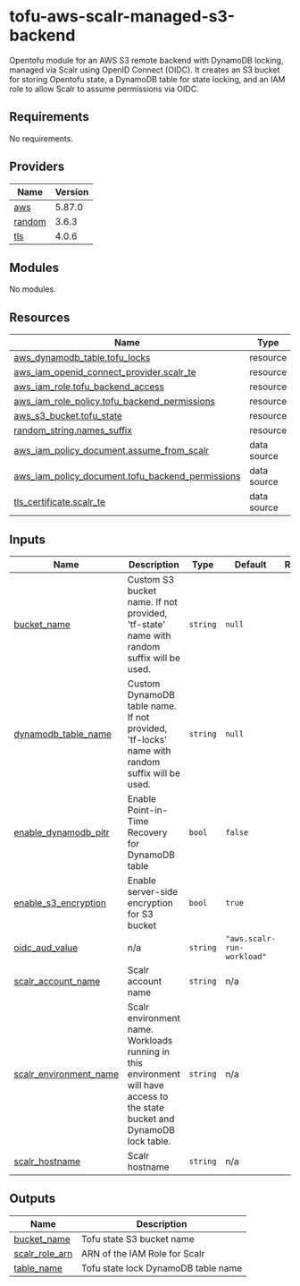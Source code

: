 # tofu-aws-scalr-managed-s3-backend
Opentofu module for an AWS S3 remote backend with DynamoDB locking, managed via Scalr using OpenID Connect (OIDC). It creates an S3 bucket for storing Opentofu state, a DynamoDB table for state locking, and an IAM role to allow Scalr to assume permissions via OIDC.

<!-- BEGIN_TF_DOCS -->
## Requirements

No requirements.

## Providers

| Name | Version |
|------|---------|
| <a name="provider_aws"></a> [aws](#provider\_aws) | 5.87.0 |
| <a name="provider_random"></a> [random](#provider\_random) | 3.6.3 |
| <a name="provider_tls"></a> [tls](#provider\_tls) | 4.0.6 |

## Modules

No modules.

## Resources

| Name | Type |
|------|------|
| [aws_dynamodb_table.tofu_locks](https://registry.terraform.io/providers/hashicorp/aws/latest/docs/resources/dynamodb_table) | resource |
| [aws_iam_openid_connect_provider.scalr_te](https://registry.terraform.io/providers/hashicorp/aws/latest/docs/resources/iam_openid_connect_provider) | resource |
| [aws_iam_role.tofu_backend_access](https://registry.terraform.io/providers/hashicorp/aws/latest/docs/resources/iam_role) | resource |
| [aws_iam_role_policy.tofu_backend_permissions](https://registry.terraform.io/providers/hashicorp/aws/latest/docs/resources/iam_role_policy) | resource |
| [aws_s3_bucket.tofu_state](https://registry.terraform.io/providers/hashicorp/aws/latest/docs/resources/s3_bucket) | resource |
| [random_string.names_suffix](https://registry.terraform.io/providers/hashicorp/random/latest/docs/resources/string) | resource |
| [aws_iam_policy_document.assume_from_scalr](https://registry.terraform.io/providers/hashicorp/aws/latest/docs/data-sources/iam_policy_document) | data source |
| [aws_iam_policy_document.tofu_backend_permissions](https://registry.terraform.io/providers/hashicorp/aws/latest/docs/data-sources/iam_policy_document) | data source |
| [tls_certificate.scalr_te](https://registry.terraform.io/providers/hashicorp/tls/latest/docs/data-sources/certificate) | data source |

## Inputs

| Name | Description | Type | Default | Required |
|------|-------------|------|---------|:--------:|
| <a name="input_bucket_name"></a> [bucket\_name](#input\_bucket\_name) | Custom S3 bucket name. If not provided, 'tf-state' name with random suffix will be used. | `string` | `null` | no |
| <a name="input_dynamodb_table_name"></a> [dynamodb\_table\_name](#input\_dynamodb\_table\_name) | Custom DynamoDB table name. If not provided, 'tf-locks' name with random suffix will be used. | `string` | `null` | no |
| <a name="input_enable_dynamodb_pitr"></a> [enable\_dynamodb\_pitr](#input\_enable\_dynamodb\_pitr) | Enable Point-in-Time Recovery for DynamoDB table | `bool` | `false` | no |
| <a name="input_enable_s3_encryption"></a> [enable\_s3\_encryption](#input\_enable\_s3\_encryption) | Enable server-side encryption for S3 bucket | `bool` | `true` | no |
| <a name="input_oidc_aud_value"></a> [oidc\_aud\_value](#input\_oidc\_aud\_value) | n/a | `string` | `"aws.scalr-run-workload"` | no |
| <a name="input_scalr_account_name"></a> [scalr\_account\_name](#input\_scalr\_account\_name) | Scalr account name | `string` | n/a | yes |
| <a name="input_scalr_environment_name"></a> [scalr\_environment\_name](#input\_scalr\_environment\_name) | Scalr environment name. Workloads running in this environment will have access to the state bucket and DynamoDB lock table. | `string` | n/a | yes |
| <a name="input_scalr_hostname"></a> [scalr\_hostname](#input\_scalr\_hostname) | Scalr hostname | `string` | n/a | yes |

## Outputs

| Name | Description |
|------|-------------|
| <a name="output_bucket_name"></a> [bucket\_name](#output\_bucket\_name) | Tofu state S3 bucket name |
| <a name="output_scalr_role_arn"></a> [scalr\_role\_arn](#output\_scalr\_role\_arn) | ARN of the IAM Role for Scalr |
| <a name="output_table_name"></a> [table\_name](#output\_table\_name) | Tofu state lock DynamoDB table name |
<!-- END_TF_DOCS -->